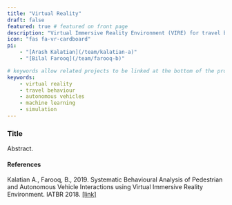 ```yaml
---
title: "Virtual Reality"
draft: false
featured: true # featured on front page
description: "Virtual Immersive Reality Environment (VIRE) for travel behaviour experiments."
icon: "fas fa-vr-cardboard"
pi:
    - "[Arash Kalatian](/team/kalatian-a)"
    - "[Bilal Farooq](/team/farooq-b)"

# keywords allow related projects to be linked at the bottom of the project page
keywords:
    - virtual reality
    - travel behaviour
    - autonomous vehicles
    - machine learning
    - simulation
---
```

### Title

Abstract.

#### References
Kalatian A., Farooq, B., 2019. Systematic Behavioural Analysis of Pedestrian and Autonomous Vehicle Interactions using Virtual Immersive Reality Environment. IATBR 2018. [[link]](kalatianfarooq-iatbr-2018.pdf)
